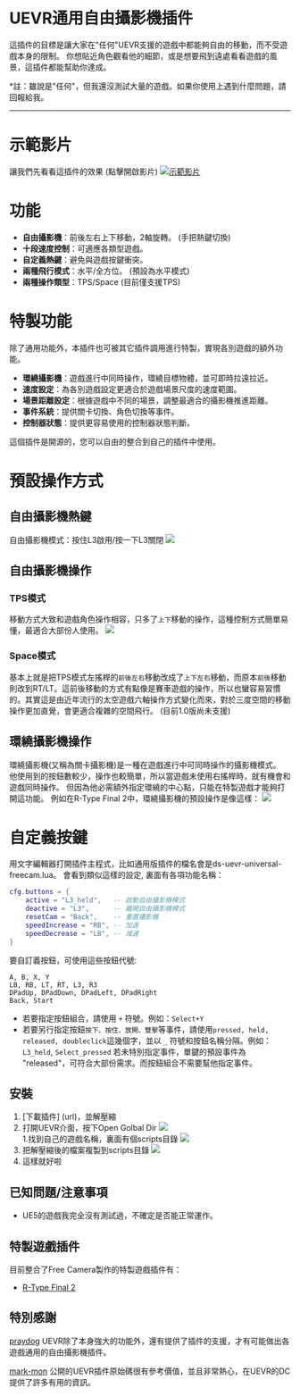 # UEVR通用自由攝影機插件

這插件的目標是讓大家在"任何"UEVR支援的遊戲中都能夠自由的移動，而不受遊戲本身的限制。
你想貼近角色觀看他的細節，或是想要飛到遠處看看遊戲的風景，這插件都能幫助你達成。

*註：雖說是"任何"，但我還沒測試大量的遊戲。如果你使用上遇到什麼問題，請回報給我。

---
# 示範影片
讓我們先看看這插件的效果 (點擊開啟影片)
[![示範影片](https://img.youtube.com/vi/A5wXk5k4WVk/0.jpg)](https://www.youtube.com/watch?v=A5wXk5k4WVk "")

# 功能
* **自由攝影機**：前後左右上下移動，2軸旋轉。 (手把熱鍵切換)
* **十段速度控制**：可適應各類型遊戲。
* **自定義熱鍵**：避免與遊戲按鍵衝突。
* **兩種飛行模式**：水平/全方位。 (預設為水平模式)
* **兩種操作類型**：TPS/Space (目前僅支援TPS)

# 特製功能
除了通用功能外，本插件也可被其它插件調用進行特製，實現各別遊戲的額外功能。
* **環繞攝影機**：遊戲進行中同時操作，環繞目標物體，並可即時拉遠拉近。
* **速度設定**：為各別遊戲設定更適合於遊戲場景尺度的速度範圍。
* **場景距離設定**：根據遊戲中不同的場景，調整最適合的攝影機推進距離。
* **事件系統**：提供關卡切換、角色切換等事件。
* **控制器狀態**：提供更容易使用的控制器狀態判斷。

這個插件是開源的，您可以自由的整合到自己的插件中使用。

# 預設操作方式
## 自由攝影機熱鍵
自由攝影機模式：按住L3啟用/按一下L3關閉
![](img/controller_freecam_activate.svg)

## 自由攝影機操作
### TPS模式
移動方式大致和遊戲角色操作相容，只多了`上下`移動的操作，這種控制方式簡單易懂，最適合大部份人使用。
![](img/controller_freecam.svg)

### Space模式
基本上就是把TPS模式左搖桿的`前後左右`移動改成了`上下左右`移動，而原本`前後`移動則改到RT/LT。這前後移動的方式有點像是賽車遊戲的操作，所以也蠻容易習慣的。其實這是由近年流行的太空遊戲六軸操作方式變化而來，對於三度空間的移動操作更加直覺，會更適合複雜的空間飛行。
(目前1.0版尚未支援)

## 環繞攝影機操作
環繞攝影機(又稱為關卡攝影機)是一種在遊戲進行中可同時操作的攝影機模式。
他使用到的按鈕數較少，操作也較簡單，所以當遊戲未使用右搖桿時，就有機會和遊戲同時操作。
但因為他必需額外指定環繞的中心點，只能在特製遊戲才能夠打開這功能。
例如在R-Type Final 2中，環繞攝影機的預設操作是像這樣：
![](img/controller_stagecam.svg)

# 自定義按鍵
用文字編輯器打開插件主程式，比如通用版插件的檔名會是ds-uevr-universal-freecam.lua。
會看到類似這樣的設定, 裏面有各項功能名稱：
```lua
cfg.buttons = {
    active = "L3_held",   -- 啟動自由攝影機模式
    deactive = "L3",      -- 離開自由攝影機模式
    resetCam = "Back",    -- 重置攝影機
    speedIncrease = "RB", -- 加速
    speedDecrease = "LB", -- 減速
}
```
要自訂義按鈕，可使用這些按鈕代號:
```
A, B, X, Y 
LB, RB, LT, RT, L3, R3
DPadUp, DPadDown, DPadLeft, DPadRight
Back, Start
```
- 若要指定按鈕組合，請使用 `+` 符號。例如：`Select+Y`
- 若要另行指定按鈕`按下、按住、放開、雙擊`等事件，請使用`pressed, held, released, doubleclick`這幾個字，並以 `_` 符號和按鈕名稱分隔。例如：`L3_held`, `Select_pressed`
若未特別指定事件，單鍵的預設事件為 "released"，可符合大部份需求。而按鈕組合不需要幫他指定事件。


## 安裝
1. [下載插件] (url)，並解壓縮
1. 打開UEVR介面，按下Open Golbal Dir
![](img/uevr-global-dir.png)    
1.找到自己的遊戲名稱，裏面有個scripts目錄
![](img/uevr-script-dir1.png)
1. 把解壓縮後的檔案複製到scripts目錄
![](img/uevr-script-dir2.png)
1. 這樣就好啦


## 已知問題/注意事項
* UE5的遊戲我完全沒有測試過，不確定是否能正常運作。

## 特製遊戲插件
目前整合了Free Camera製作的特製遊戲插件有：
* [R-Type Final 2](https://github.com/dabinn/R-Type-Final-2-UEVR)

## 特別感謝
[praydog](https://github.com/praydog)
UEVR除了本身強大的功能外，還有提供了插件的支援，才有可能做出各遊戲通用的自由攝影機插件。

[mark-mon](https://github.com/mark-mon)
公開的UEVR插件原始碼很有參考價值，並且非常熱心，在UEVR的DC提供了許多有用的資訊。
